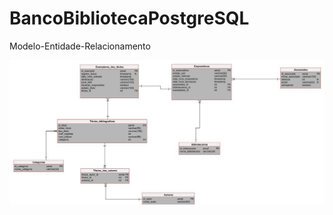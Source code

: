 # BancoBibliotecaPostgreSQL

Modelo-Entidade-Relacionamento

![](MER/photo_2022-02-19_17-08-30.jpg)


